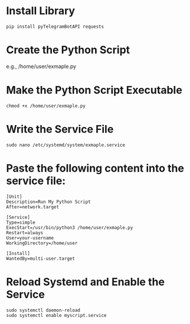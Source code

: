 # Install Library
  ```
  pip install pyTelegramBotAPI requests
  ```
# Create the Python Script
  e.g., /home/user/exmaple.py
# Make the Python Script Executable
  ```
  chmod +x /home/user/exmaple.py
  ```
# Write the Service File
  ```
  sudo nano /etc/systemd/system/exmaple.service
  ```
# Paste the following content into the service file:
  ```
  [Unit]
  Description=Run My Python Script
  After=network.target
  
  [Service]
  Type=simple
  ExecStart=/usr/bin/python3 /home/user/exmaple.py
  Restart=always
  User=your-username
  WorkingDirectory=/home/user
  
  [Install]
  WantedBy=multi-user.target
  ```
# Reload Systemd and Enable the Service

  ```
  sudo systemctl daemon-reload
  sudo systemctl enable myscript.service
  ```
